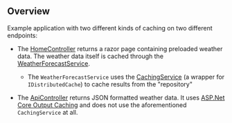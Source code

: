 ﻿## Overview

Example application with two different kinds of caching on two different endpoints:

* The [HomeController](./CachingExample.Web/Controllers/HomeController.cs) returns a razor page containing preloaded
  weather data. The weather data itself is cached through
  the [WeatherForecastService](./CachingExample.ApplicationCore/Services/WeatherForecastService.cs).
    * The `WeatherForecastService` uses
      the [CachingService](./CachingExample.ApplicationCore/Services/CachingService.cs) (a wrapper
      for `IDistributedCache`) to cache results from the "repository"

* The [ApiController](./CachingExample.Web/Controllers/ApiController.cs) returns JSON formatted weather data. It
  uses [ASP.Net Core Output Caching](https://learn.microsoft.com/en-us/aspnet/core/performance/caching/output?view=aspnetcore-7.0) and does not use the aforementioned `CachingService` at all.